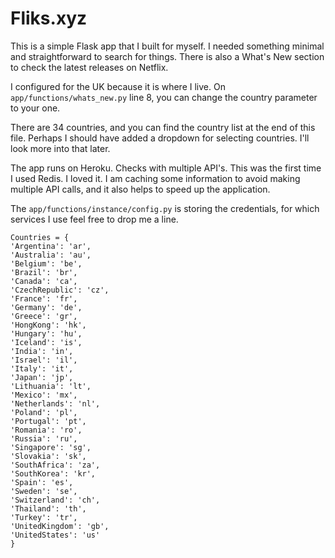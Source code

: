 # Fliks.xyz

This is a simple Flask app that I built for myself. I needed something minimal and straightforward to search for things.
There is also a What's New section to check the latest releases on Netflix. 

I configured for the UK because it is where I live.
On ```app/functions/whats_new.py``` line 8, you can change the country parameter to your one.

There are 34 countries, and you can find the country list at the end of this file.
Perhaps I should have added a dropdown for selecting countries. I'll look more into that later.

The app runs on Heroku. Checks with multiple API's.
This was the first time I used Redis. I loved it.
I am caching some information to avoid making multiple API calls, and it also helps to speed up the application.

The ```app/functions/instance/config.py``` is storing the credentials, for which services I use feel free to drop me a line.

```
Countries = {
'Argentina': 'ar',
'Australia': 'au',
'Belgium': 'be',
'Brazil': 'br',
'Canada': 'ca',
'CzechRepublic': 'cz',
'France': 'fr',
'Germany': 'de',
'Greece': 'gr',
'HongKong': 'hk',
'Hungary': 'hu',
'Iceland': 'is',
'India': 'in',
'Israel': 'il',
'Italy': 'it',
'Japan': 'jp',
'Lithuania': 'lt',
'Mexico': 'mx',
'Netherlands': 'nl',
'Poland': 'pl',
'Portugal': 'pt',
'Romania': 'ro',
'Russia': 'ru',
'Singapore': 'sg',
'Slovakia': 'sk',
'SouthAfrica': 'za',
'SouthKorea': 'kr',
'Spain': 'es',
'Sweden': 'se',
'Switzerland': 'ch',
'Thailand': 'th',
'Turkey': 'tr',
'UnitedKingdom': 'gb',
'UnitedStates': 'us'
}

```